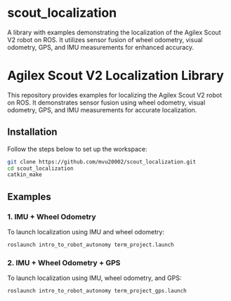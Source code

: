 # scout_localization
A library with examples demonstrating the localization of the Agilex Scout V2 robot on ROS. It utilizes sensor fusion of wheel odometry, visual odometry, GPS, and IMU measurements for enhanced accuracy.
# Agilex Scout V2 Localization Library

This repository provides examples for localizing the Agilex Scout V2 robot on ROS. It demonstrates sensor fusion using wheel odometry, visual odometry, GPS, and IMU measurements for accurate localization.

## Installation

Follow the steps below to set up the workspace:

```bash
git clone https://github.com/mvu20002/scout_localization.git
cd scout_localization
catkin_make
```

## Examples

### 1. IMU + Wheel Odometry
To launch localization using IMU and wheel odometry:
```bash
roslaunch intro_to_robot_autonomy term_project.launch
```

### 2. IMU + Wheel Odometry + GPS
To launch localization using IMU, wheel odometry, and GPS:
```bash
roslaunch intro_to_robot_autonomy term_project_gps.launch
```
